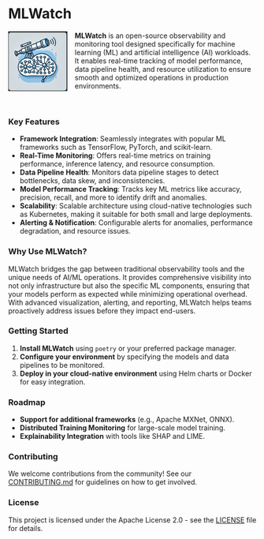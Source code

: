 # MLWatch


<img src="./mlwatch.png" alt="MLWatch Logo" align="left" width="120" style="padding-right: 15px;"/>

**MLWatch** is an open-source observability and monitoring tool designed specifically for machine learning (ML) and artificial intelligence (AI) workloads. It enables real-time tracking of model performance, data pipeline health, and resource utilization to ensure smooth and optimized operations in production environments.

<br>


### Key Features
- **Framework Integration**: Seamlessly integrates with popular ML frameworks such as TensorFlow, PyTorch, and scikit-learn.
- **Real-Time Monitoring**: Offers real-time metrics on training performance, inference latency, and resource consumption.
- **Data Pipeline Health**: Monitors data pipeline stages to detect bottlenecks, data skew, and inconsistencies.
- **Model Performance Tracking**: Tracks key ML metrics like accuracy, precision, recall, and more to identify drift and anomalies.
- **Scalability**: Scalable architecture using cloud-native technologies such as Kubernetes, making it suitable for both small and large deployments.
- **Alerting & Notification**: Configurable alerts for anomalies, performance degradation, and resource issues.

### **Why Use MLWatch?**
MLWatch bridges the gap between traditional observability tools and the unique needs of AI/ML operations. It provides comprehensive visibility into not only infrastructure but also the specific ML components, ensuring that your models perform as expected while minimizing operational overhead. With advanced visualization, alerting, and reporting, MLWatch helps teams proactively address issues before they impact end-users.

### **Getting Started**
1. **Install MLWatch** using `poetry` or your preferred package manager.
2. **Configure your environment** by specifying the models and data pipelines to be monitored.
3. **Deploy in your cloud-native environment** using Helm charts or Docker for easy integration.

### **Roadmap**
- **Support for additional frameworks** (e.g., Apache MXNet, ONNX).
- **Distributed Training Monitoring** for large-scale model training.
- **Explainability Integration** with tools like SHAP and LIME.

### **Contributing**
We welcome contributions from the community! See our [CONTRIBUTING.md](CONTRIBUTING.md) for guidelines on how to get involved.

### **License**
This project is licensed under the Apache License 2.0 - see the [LICENSE](LICENSE) file for details.
